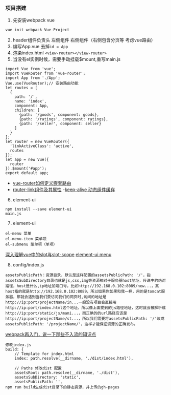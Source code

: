 ### 项目搭建
1. 先安装webpack vue 
```
vue init webpack Vue-Project

```
2. header组件负责头  左侧组件  右侧组件（右侧包含分页等  考虑vue路由）
3. 编写App.vue 去掉`id = App`
4. 渲染index.html `<view-router></view-router>`
5. 当没有el实例时候，需要手动挂载$mount,重写main.js
```
import Vue from 'vue';
import VueRouter from 'vue-router';
import App from './App';
Vue.use(VueRouter);// 安装路由功能
let routes = [
  {
    path: '/',
    name: 'index',
    component: App,
    children: [
      {path: '/goods', component: goods},
      {path: '/ratings', component: ratings},
      {path: '/seller', component: seller}
    ]
  }
];
let router = new VueRouter({
  'linkActiveClass': 'active',
  routes
});
let app = new Vue({
  router
}).$mount('#app');
export default app;

```
- [vue-router如何定义嵌套路由](https://www.kancloud.cn/hanxuming/vue-iq/733853)
- [router-link组件及其属性](https://www.kancloud.cn/hanxuming/vue-iq/738708)
-[keep-alive 动态组件缓存](https://cn.vuejs.org/v2/guide/components-dynamic-async.html)
6. element-ui
```
npm install --save element-ui
main.js 

```
7. element-ui
```
el-menu 菜单
el-menu-item 菜单项 
el-submenu 菜单项（单项）
```


[深入理解vue中的slot与slot-scope](https://juejin.im/post/5a69ece0f265da3e5a5777ed)
[element-ui menu](http://element.eleme.io/#/zh-CN/component/menu)


8. config/index.js
```
assetsPublicPath：资源目录，默认是这样配置的assetsPublicPath: '/'，指assetsSubDirectory目录也就是js,css,img等资源相对于服务器host地址，传说中的绝对路径，host是什么,ip地址加端口号，比如http://192.168.0.102:8089/new...，其host指的就是http://192.168.0.102:8089，所以如果你如果和我一样，用的是tomcat服务器，那就会遇到当我们要访问我们的网页时,访问的地址是http://ip:port/projectName/in...一般没有项目会直接用http://ip:port/index.html这个地址。所以像上面提到的js路径地址，这时就会被解析成http://ip:port/static/js/mani...，而正确的的url路径应该是http://ip:port/projectName/st...，所以我们需要将assetsPublicPath: '/'改成assetsPublicPath: '/projectName/'，这样才能保证资源的正确发布。

```
[webpack再入门，说一下那些不入流的知识点](https://segmentfault.com/a/1190000010627001)

```
修改index.js
build: {
    // Template for index.html
    index: path.resolve(__dirname, './dist/index.html'),

    // Paths 修改dist 配置
    assetsRoot: path.resolve(__dirname, './dist'),
    assetsSubDirectory: 'static',
    assetsPublicPath: '',
npm run build生成dist目录下的静态资源，并上传的gh-pages
```


